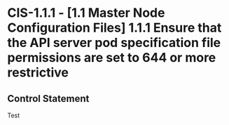 # CIS-1.1.1 - \[1.1 Master Node Configuration Files\] 1.1.1 Ensure that the API server pod specification file permissions are set to 644 or more restrictive

## Control Statement
Test
